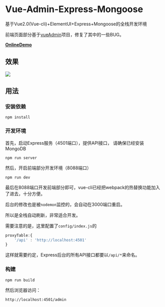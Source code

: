 # Vue-Admin-Express-Mongoose
基于Vue2.0(Vue-cli)+ElementUI+Express+Mongoose的全栈开发环境

前端页面部分基于[vueAdmin](https://github.com/taylorchen709/vueAdmin)项目，修复了其中的一些BUG。

**[OnlineDemo](http://admin.eamonn.cn/admin)**

## 效果
![](http://ww1.sinaimg.cn/mw690/71d81503ly1fczk6lkcaoj21kw0rudii)

## 用法
### 安装依赖
```
npm install
```
### 开发环境
首先，启动Express服务（4501端口），提供API接口，
请确保已经安装MongoDB
```
npm run server
```
然后，开启前端部分开发环境（8088端口）
```
npm run dev
```
最后在8088端口开发前端部分即可，vue-cli已经把webpack的热替换功能加入了进去，十分方便。

后台的修改也是被`nodemon`监控的，会自动在3000端口重启。

所以是全栈自动刷新，非常适合开发。

需要注意的是，这里配置了`config/index.js`的
```javascript
proxyTable:{
    '/api' : 'http://localhost:4501'
}
```
这样就需要约定，Express后台的所有API接口都要以`/api/*`来命名。
### 构建
```
npm run build
```
然后浏览器访问：
```
http://localhost:4501/admin
```

